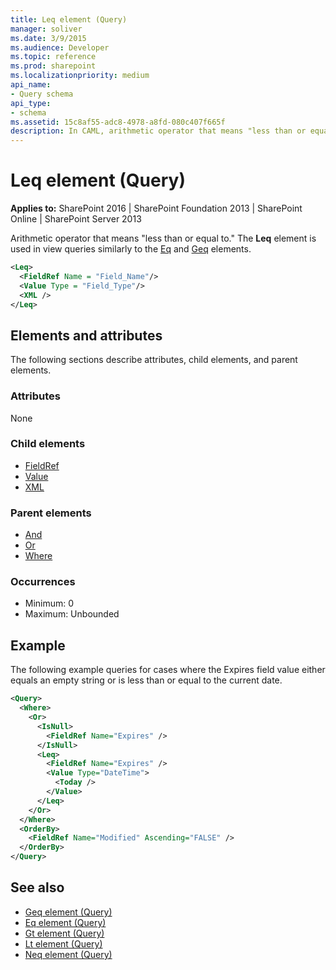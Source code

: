 ```yaml
---
title: Leq element (Query)
manager: soliver
ms.date: 3/9/2015
ms.audience: Developer
ms.topic: reference
ms.prod: sharepoint
ms.localizationpriority: medium
api_name:
- Query schema
api_type:
- schema
ms.assetid: 15c8af55-adc8-4978-a8fd-080c407f665f
description: In CAML, arithmetic operator that means "less than or equal to." Used in view queries similarly to the Eq and Geq elements. 
---
```


# Leq element (Query)

**Applies to:** SharePoint 2016 | SharePoint Foundation 2013 | SharePoint Online | SharePoint Server 2013
  
Arithmetic operator that means "less than or equal to." The **Leq** element is used in view queries similarly to the [Eq](eq-element-query.md) and [Geq](geq-element-query.md) elements. 
  
```XML
<Leq>
  <FieldRef Name = "Field_Name"/>
  <Value Type = "Field_Type"/>
  <XML />
</Leq>
```

## Elements and attributes

The following sections describe attributes, child elements, and parent elements.

### Attributes

None
   
### Child elements

- [FieldRef](fieldref-element-query.md)
- [Value](value-element-query.md)
- [XML](xml-element.md)
   
### Parent elements

- [And](and-element-query.md)
- [Or](or-element-query.md)
- [Where](where-element-query.md)
   
### Occurrences

- Minimum: 0
- Maximum: Unbounded
   
## Example

The following example queries for cases where the Expires field value either equals an empty string or is less than or equal to the current date.
  
```XML
<Query> 
  <Where> 
    <Or> 
      <IsNull> 
        <FieldRef Name="Expires" />  
      </IsNull> 
      <Leq> 
        <FieldRef Name="Expires" />  
        <Value Type="DateTime"> 
          <Today />  
        </Value> 
      </Leq> 
    </Or> 
  </Where> 
  <OrderBy> 
    <FieldRef Name="Modified" Ascending="FALSE" />  
  </OrderBy> 
</Query>
```

## See also

- [Geq element (Query)](geq-element-query.md)  
- [Eq element (Query)](eq-element-query.md)  
- [Gt element (Query)](gt-element-query.md)  
- [Lt element (Query)](lt-element-query.md)  
- [Neq element (Query)](neq-element-query.md)

